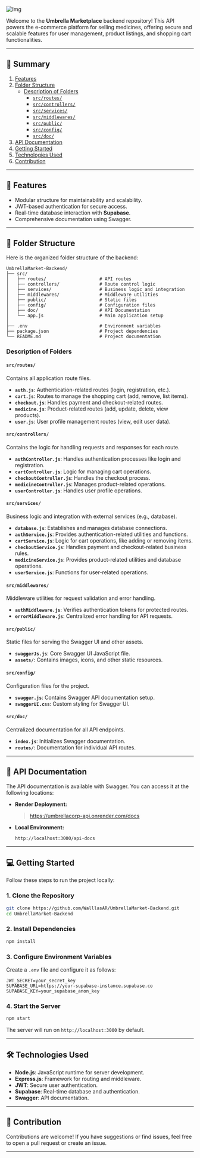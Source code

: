 ![Img](https://lh3.googleusercontent.com/pw/AP1GczPOBheu7DpbvY8uGOXMCpz8MS09PEFSPfY434VDHPyS-3UWemaxGZ1Z7m6Uy7qX8A5t7i2kNj3KAkgR52vuSocVg-TdqRn54umKFh7Bjg7QYnRxSBuAkkj4Ow9KQ5dI-Ls4S3hlhlN3aeDrs-L-l6pl=w1920-h480-s-no-gm?authuser=0)

Welcome to the **Umbrella Marketplace** backend repository! This API powers the e-commerce platform for selling medicines, offering secure and scalable features for user management, product listings, and shopping cart functionalities.

---

## 📑 Summary

1. [Features](#-features)
2. [Folder Structure](#-folder-structure)
   - [Description of Folders](#description-of-folders)
     - [`src/routes/`](#srcroutes)
     - [`src/controllers/`](#srccontrollers)
     - [`src/services/`](#srcservices)
     - [`src/middlewares/`](#srcmiddlewares)
     - [`src/public/`](#srcpublic)
     - [`src/config/`](#srcconfig)
     - [`src/doc/`](#srcdoc)
3. [API Documentation](#-api-documentation)
4. [Getting Started](#-getting-started)
5. [Technologies Used](#%EF%B8%8F-technologies-used)
6. [Contribution](#-contribution)

---

## 🚀 Features

- Modular structure for maintainability and scalability.
- JWT-based authentication for secure access.
- Real-time database interaction with **Supabase**.
- Comprehensive documentation using Swagger.

---

## 📂 Folder Structure

Here is the organized folder structure of the backend:

```plaintext
UmbrellaMarket-Backend/
├── src/
│   ├── routes/                    # API routes
│   ├── controllers/               # Route control logic
│   ├── services/                  # Business logic and integration
│   ├── middlewares/               # Middleware utilities
│   ├── public/                    # Static files
│   ├── config/                    # Configuration files
│   ├── doc/                       # API Documentation
│   └── app.js                     # Main application setup
│
├── .env                           # Environment variables
├── package.json                   # Project dependencies
└── README.md                      # Project documentation
```

### Description of Folders

#### `src/routes/`

Contains all application route files.

- **`auth.js`**: Authentication-related routes (login, registration, etc.).
- **`cart.js`**: Routes to manage the shopping cart (add, remove, list items).
- **`checkout.js`**: Handles payment and checkout-related routes.
- **`medicine.js`**: Product-related routes (add, update, delete, view products).
- **`user.js`**: User profile management routes (view, edit user data).

#### `src/controllers/`

Contains the logic for handling requests and responses for each route.

- **`authController.js`**: Handles authentication processes like login and registration.
- **`cartController.js`**: Logic for managing cart operations.
- **`checkoutController.js`**: Handles the checkout process.
- **`medicineController.js`**: Manages product-related operations.
- **`userController.js`**: Handles user profile operations.

#### `src/services/`

Business logic and integration with external services (e.g., database).

- **`database.js`**: Establishes and manages database connections.
- **`authService.js`**: Provides authentication-related utilities and functions.
- **`cartService.js`**: Logic for cart operations, like adding or removing items.
- **`checkoutService.js`**: Handles payment and checkout-related business rules.
- **`medicineService.js`**: Provides product-related utilities and database operations.
- **`userService.js`**: Functions for user-related operations.

#### `src/middlewares/`

Middleware utilities for request validation and error handling.

- **`authMiddleware.js`**: Verifies authentication tokens for protected routes.
- **`errorMiddleware.js`**: Centralized error handling for API requests.

#### `src/public/`

Static files for serving the Swagger UI and other assets.

- **`swaggerJs.js`**: Core Swagger UI JavaScript file.
- **`assets/`**: Contains images, icons, and other static resources.

#### `src/config/`

Configuration files for the project.

- **`swagger.js`**: Contains Swagger API documentation setup.
- **`swaggerUI.css`**: Custom styling for Swagger UI.

#### `src/doc/`

Centralized documentation for all API endpoints.

- **`index.js`**: Initializes Swagger documentation.
- **`routes/`**: Documentation for individual API routes.

---

## 📜 API Documentation

The API documentation is available with Swagger. You can access it at the following locations:

- **Render Deployment:**
  
  > https://umbrellacorp-api.onrender.com/docs


- **Local Environment:**
  ```
  http://localhost:3000/api-docs
  ```

---

## 💻 Getting Started

Follow these steps to run the project locally:

### 1. Clone the Repository

```bash
git clone https://github.com/WalllasAR/UmbrellaMarket-Backend.git
cd UmbrellaMarket-Backend
```

### 2. Install Dependencies

```bash
npm install
```

### 3. Configure Environment Variables

Create a `.env` file and configure it as follows:

```env
JWT_SECRET=your_secret_key
SUPABASE_URL=https://your-supabase-instance.supabase.co
SUPABASE_KEY=your_supabase_anon_key
```

### 4. Start the Server

```bash
npm start
```

The server will run on `http://localhost:3000` by default.

---

## 🛠️ Technologies Used

- **Node.js**: JavaScript runtime for server development.
- **Express.js**: Framework for routing and middleware.
- **JWT**: Secure user authentication.
- **Supabase**: Real-time database and authentication.
- **Swagger**: API documentation.

---

## 🤝 Contribution

Contributions are welcome! If you have suggestions or find issues, feel free to open a pull request or create an issue.

---
